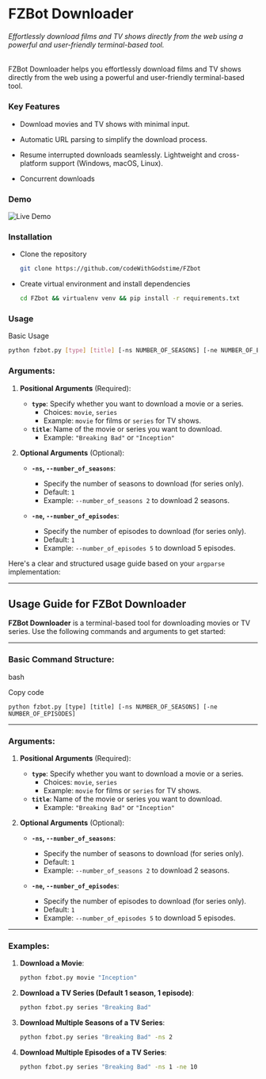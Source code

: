 # FZBot Downloader

###### Effortlessly download films and TV shows directly from the web using a powerful and user-friendly terminal-based tool.

FZBot Downloader helps you effortlessly download films and TV shows directly from the web using a powerful and user-friendly terminal-based tool.

### Key Features

- Download movies and TV shows with minimal input. 

- Automatic URL parsing to simplify the download process. 

- Resume interrupted downloads seamlessly. Lightweight and cross-platform support (Windows, macOS, Linux).

- Concurrent downloads

### Demo

![Live Demo](https://taskmaster-demo.com)

### Installation

- Clone the repository
  
  ```bash
  git clone https://github.com/codeWithGodstime/FZbot
  ```

- Create virtual environment and install dependencies
  
  ```bash
  cd FZbot && virtualenv venv && pip install -r requirements.txt
  ```

### Usage

Basic Usage

```bash
python fzbot.py [type] [title] [-ns NUMBER_OF_SEASONS] [-ne NUMBER_OF_EPISODES]
```

### Arguments:

1. **Positional Arguments** (Required):
   
   - **`type`**: Specify whether you want to download a movie or a series.
     - Choices: `movie`, `series`
     - Example: `movie` for films or `series` for TV shows.
   - **`title`**: Name of the movie or series you want to download.
     - Example: `"Breaking Bad"` or `"Inception"`

2. **Optional Arguments** (Optional):
   
   - **`-ns`, `--number_of_seasons`**:
     
     - Specify the number of seasons to download (for series only).
     - Default: `1`
     - Example: `--number_of_seasons 2` to download 2 seasons.
   
   - **`-ne`, `--number_of_episodes`**:
     
     - Specify the number of episodes to download (for series only).
     - Default: `1`
     - Example: `--number_of_episodes 5` to download 5 episodes.

Here's a clear and structured usage guide based on your `argparse` implementation:

---

## Usage Guide for **FZBot Downloader**

**FZBot Downloader** is a terminal-based tool for downloading movies or TV series. Use the following commands and arguments to get started:

---

### Basic Command Structure:

bash

Copy code

`python fzbot.py [type] [title] [-ns NUMBER_OF_SEASONS] [-ne NUMBER_OF_EPISODES]`

---

### Arguments:

1. **Positional Arguments** (Required):
   
   - **`type`**: Specify whether you want to download a movie or a series.
     - Choices: `movie`, `series`
     - Example: `movie` for films or `series` for TV shows.
   - **`title`**: Name of the movie or series you want to download.
     - Example: `"Breaking Bad"` or `"Inception"`

2. **Optional Arguments** (Optional):
   
   - **`-ns`, `--number_of_seasons`**:
     
     - Specify the number of seasons to download (for series only).
     - Default: `1`
     - Example: `--number_of_seasons 2` to download 2 seasons.
   
   - **`-ne`, `--number_of_episodes`**:
     
     - Specify the number of episodes to download (for series only).
     - Default: `1`
     - Example: `--number_of_episodes 5` to download 5 episodes.

---

### Examples:

1. **Download a Movie**:
   
   ```bash
   python fzbot.py movie "Inception"
   ```

2. **Download a TV Series (Default 1 season, 1 episode)**:
   
   ```bash
   python fzbot.py series "Breaking Bad"
   ```

3. **Download Multiple Seasons of a TV Series**:
   
   ```bash
   python fzbot.py series "Breaking Bad" -ns 2
   ```

4. **Download Multiple Episodes of a TV Series**:
   
   ```bash
   python fzbot.py series "Breaking Bad" -ns 1 -ne 10
   ```
   
   

